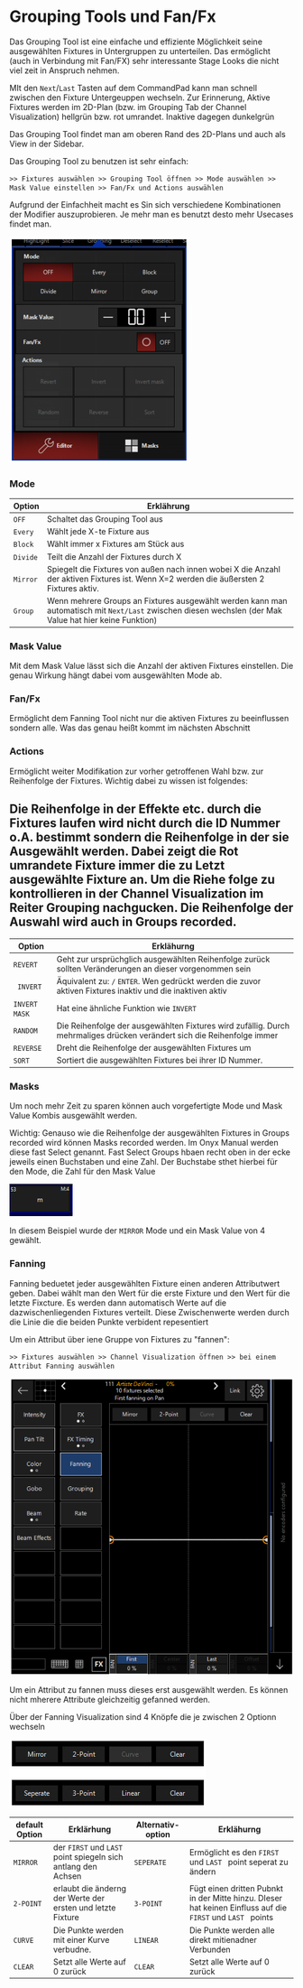 # Grouping Tools und Fan/Fx

Das Grouping Tool ist eine einfache und effiziente Möglichkeit seine ausgewählten Fixtures in Untergruppen zu unterteilen. Das ermöglicht (auch in Verbindung mit Fan/FX) sehr interessante Stage Looks die nicht viel zeit in Anspruch nehmen. 

MIt den `Next`/`Last` Tasten auf dem CommandPad kann man schnell zwischen den Fixture Untergeuppen wechseln. Zur Erinnerung, Aktive Fixtures werden im 2D-Plan (bzw. im Grouping Tab der Channel Visualization) hellgrün bzw. rot umrandet. Inaktive dagegen dunkelgrün

Das Grouping Tool findet man am oberen Rand des 2D-Plans und auch als View in der Sidebar.

Das Grouping Tool zu benutzen ist sehr einfach:

```
>> Fixtures auswählen >> Grouping Tool öffnen >> Mode auswählen >> Mask Value einstellen >> Fan/Fx und Actions auswählen
```

Aufgrund der Einfachheit macht es Sin sich verschiedene Kombinationen der Modifier auszuprobieren. Je mehr man es benutzt desto mehr Usecases findet man.

![Grouping](Pics/10_Grouping.PNG)

### Mode

| Option   | Erklährung                                                   |
| -------- | ------------------------------------------------------------ |
| `OFF`    | Schaltet das Grouping Tool aus                               |
| `Every`  | Wählt jede X-te Fixture aus                                  |
| `Block`  | Wählt immer x Fixtures am Stück aus                          |
| `Divide` | Teilt die Anzahl der Fixtures durch X                        |
| `Mirror` | Spiegelt die Fixtures von außen nach innen wobei X die Anzahl der aktiven Fixtures ist. Wenn X=2 werden die äußersten 2 Fixtures aktiv. |
| `Group`  | Wenn mehrere Groups an Fixtures ausgewählt werden kann man automatisch mit  `Next/Last` zwischen diesen wechslen (der Mak Value hat hier keine Funktion) |

### Mask Value

Mit dem Mask Value lässt sich die Anzahl der aktiven Fixtures einstellen. Die genau Wirkung hängt dabei vom ausgewählten Mode ab.

### Fan/Fx

Ermöglicht dem Fanning Tool nicht nur die aktiven Fixtures zu beeinflussen sondern alle. Was das genau heißt kommt im nächsten Abschnitt

### Actions

Ermöglicht weiter Modifikation zur vorher getroffenen Wahl bzw. zur Reihenfolge der Fixtures. Wichtig dabei zu wissen ist folgendes:

## Die Reihenfolge in der Effekte etc. durch die Fixtures laufen wird nicht durch die ID Nummer o.A. bestimmt sondern die Reihenfolge in der sie Ausgewählt werden. Dabei zeigt die Rot umrandete Fixture immer die zu Letzt ausgewählte Fixture an. Um die Riehe folge zu kontrollieren in der Channel Visualization im Reiter Grouping nachgucken. Die Reihenfolge der Auswahl wird auch in Groups recorded.

| Option        | Erklähurng                                                   |
| ------------- | ------------------------------------------------------------ |
| `REVERT`      | Geht zur ursprüchglich ausgewählten Reihenfolge zurück sollten Veränderungen an dieser vorgenommen sein |
| ` INVERT`     | Äquivalent zu: `/` `ENTER`. Wen gedrückt werden die zuvor aktiven Fixtures inaktiv und die inaktiven aktiv |
| `INVERT MASK` | Hat eine ähnliche Funktion wie `INVERT`                      |
| `RANDOM`      | Die Reihenfolge der ausgewählten Fixtures wird zufällig. Durch mehrmaliges drücken verändert sich die Reihenfolge immer |
| `REVERSE`     | Dreht die Reihenfolge der ausgewählten Fixtures um           |
| `SORT`        | Sortiert die ausgewählten Fixtures bei ihrer ID Nummer.      |

### Masks

Um noch mehr Zeit zu sparen können auch vorgefertigte Mode und Mask Value Kombis ausgewählt werden.

Wichtig: Genauso wie die Reihenfolge der ausgewählten Fixtures in Groups recorded wird können Masks recorded werden. Im Onyx Manual werden diese fast Select genannt. Fast Select Groups hbaen recht oben in der ecke jeweils einen Buchstaben und eine Zahl. Der Buchstabe sthet hierbei für den Mode, die Zahl für den Mask Value

![FastSelect](Pics/10_FastSelect.PNG)

In diesem Beispiel wurde der `MIRROR` Mode und ein Mask Value von 4 gewählt.

### Fanning

Fanning beduetet jeder ausgewählten Fixture einen anderen Attributwert geben. Dabei wählt man den Wert für die erste Fixture und den Wert für die letzte Fixcture. Es werden dann automatisch Werte auf die dazwischenliegenden Fixtures verteilt. Diese Zwischenwerte werden durch die Linie die die beiden Punkte verbident repesentiert

Um ein Attribut über iene Gruppe von Fixtures zu "fannen":

```
>> Fixtures auswählen >> Channel Visualization öffnen >> bei einem Attribut Fanning auswählen
```

![Fanning](Pics/10_Fanning.PNG)

Um ein Attribut zu fannen muss dieses erst ausgewählt werden. Es können nicht mherere Attribute gleichzeitig gefanned werden.

Über der Fanning Visualization sind 4 Knöpfe die je zwischen 2 Optionn wechseln

![FanSettings](Pics/10_FanningSettings.PNG)

| default Option | Erklärhung                                                   | Alternativ-option | Erklähurng                                                   |
| -------------- | ------------------------------------------------------------ | ----------------- | ------------------------------------------------------------ |
| `MIRROR`       | der `FIRST` und `LAST ` point spiegeln sich antlang den Achsen | `SEPERATE`        | Ermöglicht es den `FIRST` und `LAST ` point seperat zu ändern |
| `2-POINT`      | erlaubt die änderng der Werte der ersten und letzte Fixture  | `3-POINT`         | Fügt einen dritten Pubnkt in der Mitte hinzu. DIeser hat keinen Einfluss auf die `FIRST` und `LAST ` points |
| `CURVE`        | Die Punkte werden mit einer Kurve verbudne.                  | `LINEAR`          | Die Punkte werden alle direkt mitienadner Verbunden          |
| `CLEAR`        | Setzt alle Werte auf 0 zurück                                | `CLEAR`           | Setzt alle Werte auf 0 zurück                                |

